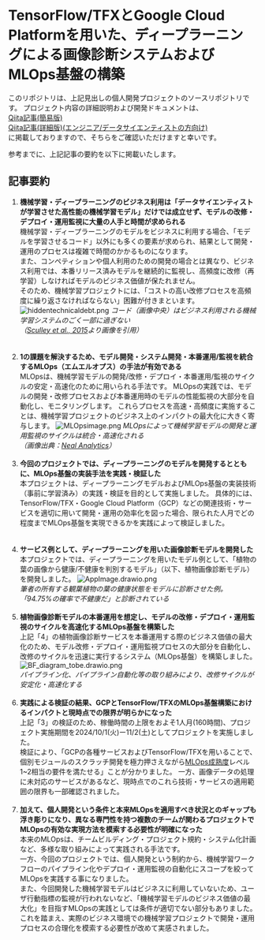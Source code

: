 # TensorFlow/TFXとGoogle Cloud Platformを用いた、ディープラーニングによる画像診断システムおよびMLOps基盤の構築
このリポジトリは、上記見出しの個人開発プロジェクトのソースリポジトリです。
プロジェクト内容の詳細説明および開発ドキュメントは、<br>
[Qiita記事(簡易版)](https://qiita.com/bipodboqid/private/10b9ad6173f7a16b9998)<br>
[Qiita記事(詳細版)(エンジニア/データサイエンティストの方向け)](https://qiita.com/bipodboqid/private/195aff28a4ded12ccf51)<br>
に掲載しておりますので、そちらをご確認いただけますと幸いです。

参考までに、上記記事の要約を以下に掲載いたします。

## 記事要約
1. **機械学習・ディープラーニングのビジネス利用は「データサイエンティストが学習させた高性能の機械学習モデル」だけでは成立せず、モデルの改修・デプロイ・運用監視に大量の人手と時間が求められる**<br>
機械学習・ディープラーニングのモデルをビジネスに利用する場合、「モデルを学習させるコード」以外にも多くの要素が求められ、結果として開発・運用のプロセスは複雑で時間のかかるものになります。<br>また、コンペティションや個人利用のための開発の場合とは異なり、ビジネス利用では、本番リリース済みモデルを継続的に監視し、高頻度に改修（再学習）しなければモデルのビジネス価値が保たれません。<br>そのため、機械学習プロジェクトには、「コストの高い改修プロセスを高頻度に繰り返さなければならない」困難が付きまといます。
![hiddentechnicaldebt.png](https://qiita-image-store.s3.ap-northeast-1.amazonaws.com/0/2960191/3349cc82-8395-8094-dc49-8a2f47868cf6.png "hiddentechnicaldebt")
*コード（画像中央）はビジネス利用される機械学習システムのごく一部に過ぎない<br>（[Sculley et al., 2015](https://proceedings.neurips.cc/paper_files/paper/2015/file/86df7dcfd896fcaf2674f757a2463eba-Paper.pdf "a")より画像を引用）*<br><br><br>
2. **1の課題を解決するため、モデル開発・システム開発・本番運用/監視を統合するMLOps（エムエルオプス）の手法が有効である**<br>
MLOpsは、機械学習モデルの開発/改修・デプロイ・本番運用/監視のサイクルの安定・高速化のために用いられる手法です。
MLOpsの実践では、モデルの開発・改修プロセスおよび本番運用時のモデルの性能監視の大部分を自動化し、モニタリングします。
これらプロセスを高速・高頻度に実施することは、機械学習プロジェクトのビジネス上のインパクトの最大化に大きく寄与します。
![MLOpsimage.png](https://qiita-image-store.s3.ap-northeast-1.amazonaws.com/0/2960191/00dccd0c-2a92-55a8-5740-6cd3f8bb3a8d.png)
*MLOpsによって機械学習モデルの開発と運用監視のサイクルは統合・高速化される<br>（画像出典：[Neal Analytics](https://www.linkedin.com/pulse/what-mlops-edwin-webster/)）* 
<br><br>
3. **今回のプロジェクトでは、ディープラーニングのモデルを開発するとともに、MLOps基盤の実装手法を実践・検証した**<br>
本プロジェクトは、ディープラーニングモデルおよびMLOps基盤の実装技術（事前に学習済み）の実践・検証を目的として実施しました。
具体的には、TensorFlow/TFX・Google Cloud Platform（GCP）などの関連技術・サービスを適切に用いて開発・運用の効率化を図った場合、限られた人月でどの程度までMLOps基盤を実現できるかを実践によって検証しました。<br><br><br>
4. **サービス例として、ディープラーニングを用いた画像診断モデルを開発した**<br>
本プロジェクトでは、ディープラーニングを用いたモデル例として、「植物の葉の画像から健康/不健康を判別するモデル」（以下、植物画像診断モデル）を開発しました。
![AppImage.drawio.png](https://qiita-image-store.s3.ap-northeast-1.amazonaws.com/0/2960191/febb1080-ffab-428b-da65-5d1c83fbd240.png)
<br>*筆者の所有する観葉植物の葉の健康状態をモデルに診断させた例。<br>「94.75%の確率で不健康だ」と診断されている*
<br><br>
5. **植物画像診断モデルの本番運用を想定し、モデルの改修・デプロイ・運用監視のサイクルを高速化するMLOps基盤を構築した**<br>
上記「4」の植物画像診断サービスを本番運用する際のビジネス価値の最大化のため、モデル改修・デプロイ・運用監視プロセスの大部分を自動化し、改修のサイクルを迅速に実行するシステム（MLOps基盤）を構築しました。
![BF_diagram_tobe.drawio.png](https://qiita-image-store.s3.ap-northeast-1.amazonaws.com/0/2960191/095c534a-aa5e-25b5-7e4e-9bce5d30fbef.png)
<br>*パイプライン化、パイプライン自動化等の取り組みにより、改修サイクルが安定化・高速化する*
<br><br>
6. **実践による検証の結果、GCPとTensorFlow/TFXのMLOps基盤構築におけるインパクトと現時点での限界が明らかになった**<br>上記「3」の検証のため、稼働時間の上限をおよそ1人月(160時間)、プロジェクト実施期間を2024/10/1(火)ー11/2(土)としてプロジェクトを実施しました。<br>検証により、「GCPの各種サービスおよびTensorFlow/TFXを用いることで、個別モジュールのスクラッチ開発を極力押さえながら[MLOps成熟度](https://cloud.google.com/architecture/mlops-continuous-delivery-and-automation-pipelines-in-machine-learning)レベル1~2相当の要件を満たせる」ことが分かりました。
一方、画像データの処理に未対応のサービスがあるなど、現時点でのこれら技術・サービスの適用範囲の限界も一部確認されました。
<br><br>
7. **加えて、個人開発という条件と本来MLOpsを適用すべき状況とのギャップも浮き彫りになり、異なる専門性を持つ複数のチームが関わるプロジェクトでMLOpsの有効な実現方法を模索する必要性が明確になった**<br>本来のMLOpsは、チームビルディング・プロジェクト規約・システム化計画など、多様な取り組みによって実践される手法です。<br>一方、今回のプロジェクトでは、個人開発という制約から、機械学習ワークフローのパイプライン化やデプロイ・運用監視の自動化にスコープを絞ってMLOpsを実践する事になりました。<br>また、今回開発した機械学習モデルはビジネスに利用していないため、ユーザ行動指標の監視が行われないなど、「機械学習モデルのビジネス価値の最大化」を目指すMLOpsの実践としては条件が適切でない部分もありました。<br>これを踏まえ、実際のビジネス環境での機械学習プロジェクトで開発・運用プロセスの合理化を模索する必要性が改めて実感されました。